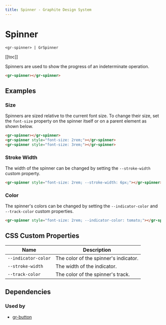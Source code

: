 ```yaml
---
title: Spinner - Graphite Design System
---
```


# Spinner

`<gr-spinner> | GrSpinner`

[[toc]]

Spinners are used to show the progress of an indeterminate operation.

<gr-spinner></gr-spinner>

```html
<gr-spinner></gr-spinner>
```

## Examples

### Size

Spinners are sized relative to the current font size. To change their size, set the `font-size` property on the spinner itself or on a parent element as shown below.

<gr-spinner></gr-spinner>
<gr-spinner style="font-size: 2rem;"></gr-spinner>
<gr-spinner style="font-size: 3rem;"></gr-spinner>

```html
<gr-spinner></gr-spinner>
<gr-spinner style="font-size: 2rem;"></gr-spinner>
<gr-spinner style="font-size: 3rem;"></gr-spinner>
```

### Stroke Width

The width of the spinner can be changed by setting the `--stroke-width` custom property.

<gr-spinner style="font-size: 2rem; --stroke-width: 6px;"></gr-spinner>

```html
<gr-spinner style="font-size: 2rem; --stroke-width: 6px;"></gr-spinner>
```

### Color

The spinner's colors can be changed by setting the `--indicator-color` and `--track-color` custom properties.

<gr-spinner style="font-size: 2rem; --indicator-color: tomato;"></gr-spinner>

```html
<gr-spinner style="font-size: 2rem; --indicator-color: tomato;"></gr-spinner>
```

## CSS Custom Properties

| Name                | Description                           |
| ------------------- | ------------------------------------- |
| `--indicator-color` | The color of the spinner's indicator. |
| `--stroke-width`    | The width of the indicator.           |
| `--track-color`     | The color of the spinner's track.     |

## Dependencies

### Used by

- [gr-button](/components/button)
